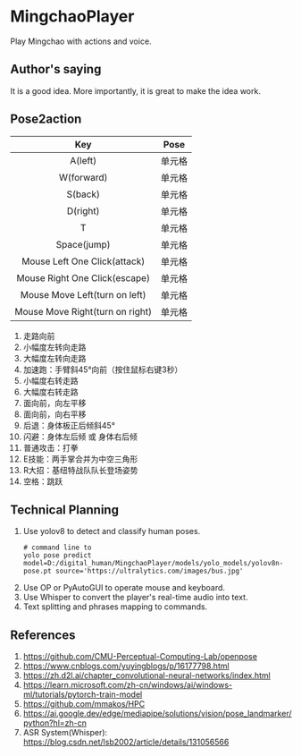 # MingchaoPlayer
Play Mingchao with actions and voice.
## Author's saying
It is a good idea. More importantly, it is great to make the idea work.

## Pose2action
| Key | Pose |
| :----:| :----: | 
| A(left) | 单元格 |
| W(forward) | 单元格 |
| S(back) | 单元格 |
| D(right) | 单元格 |
| T | 单元格 |
| Space(jump) | 单元格 |
| Mouse Left One Click(attack) | 单元格 |
| Mouse Right One Click(escape) | 单元格 |
| Mouse Move Left(turn on left) | 单元格 |
| Mouse Move Right(turn on right) | 单元格 |

1. 走路向前
2. 小幅度左转向走路
3. 大幅度左转向走路
4. 加速跑：手臂斜45°向前（按住鼠标右键3秒）
5. 小幅度右转走路
6. 大幅度右转走路
7. 面向前，向左平移
8. 面向前，向右平移
9. 后退：身体板正后倾斜45°
10. 闪避：身体左后倾 或 身体右后倾
11. 普通攻击：打拳
12. E技能：两手掌合并为中空三角形
13. R大招：基纽特战队队长登场姿势
14. 空格：跳跃

## Technical Planning
1. Use yolov8 to detect and classify human poses.
   ```
   # command line to 
   yolo pose predict model=D:/digital_human/MingchaoPlayer/models/yolo_models/yolov8n-pose.pt source='https://ultralytics.com/images/bus.jpg'
   ```
2. Use OP or PyAutoGUI to operate mouse and keyboard.
3. Use Whisper to convert the player's real-time audio into text.
4. Text splitting and phrases mapping to commands. 

## References
1. https://github.com/CMU-Perceptual-Computing-Lab/openpose
2. https://www.cnblogs.com/yuyingblogs/p/16177798.html
3. https://zh.d2l.ai/chapter_convolutional-neural-networks/index.html
4. https://learn.microsoft.com/zh-cn/windows/ai/windows-ml/tutorials/pytorch-train-model
5. https://github.com/mmakos/HPC
6. https://ai.google.dev/edge/mediapipe/solutions/vision/pose_landmarker/python?hl=zh-cn
7. ASR System(Whisper): https://blog.csdn.net/lsb2002/article/details/131056566
